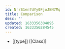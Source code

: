 ```yaml
---
id: NrrS1en7dYy0FjoJEN7Mq
title: Comparison
desc: ''
updated: 1633356304895
created: 1633356284545
---
```


- [[type]] [[Class]]
